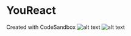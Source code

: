 # YouReact
Created with CodeSandbox
![alt text](https://uploads.codesandbox.io/uploads/user/cad5fda9-d474-4658-8faf-25d837b04955/tJJ5-screen1.png)
![alt text](<img src="https://github.com/Fneim/YouReact/src/screen1.png" width="48">)
